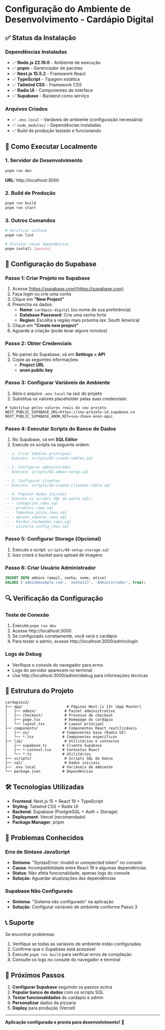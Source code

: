 # Configuração do Ambiente de Desenvolvimento - Cardápio Digital

## ✅ Status da Instalação

### Dependências Instaladas
- ✅ **Node.js 22.19.0** - Ambiente de execução
- ✅ **pnpm** - Gerenciador de pacotes
- ✅ **Next.js 15.5.2** - Framework React
- ✅ **TypeScript** - Tipagem estática
- ✅ **Tailwind CSS** - Framework CSS
- ✅ **Radix UI** - Componentes de interface
- ✅ **Supabase** - Backend como serviço

### Arquivos Criados
- ✅ `.env.local` - Variáveis de ambiente (configuração necessária)
- ✅ `node_modules/` - Dependências instaladas
- ✅ Build de produção testado e funcionando

## 🚀 Como Executar Localmente

### 1. Servidor de Desenvolvimento
```bash
pnpm run dev
```
**URL:** http://localhost:3000

### 2. Build de Produção
```bash
pnpm run build
pnpm run start
```

### 3. Outros Comandos
```bash
# Verificar sintaxe
pnpm run lint

# Instalar novas dependências
pnpm install [pacote]
```

## 🔧 Configuração do Supabase

### Passo 1: Criar Projeto no Supabase

1. Acesse [https://supabase.com](https://supabase.com)
2. Faça login ou crie uma conta
3. Clique em **"New Project"**
4. Preencha os dados:
   - **Name**: `cardapio-digital` (ou nome de sua preferência)
   - **Database Password**: Crie uma senha forte
   - **Region**: Escolha a região mais próxima (ex: South America)
5. Clique em **"Create new project"**
6. Aguarde a criação (pode levar alguns minutos)

### Passo 2: Obter Credenciais

1. No painel do Supabase, vá em **Settings > API**
2. Copie as seguintes informações:
   - **Project URL**
   - **anon public key**

### Passo 3: Configurar Variáveis de Ambiente

1. Abra o arquivo `.env.local` na raiz do projeto
2. Substitua os valores placeholder pelas suas credenciais:

```env
# Substitua pelos valores reais do seu projeto
NEXT_PUBLIC_SUPABASE_URL=https://seu-projeto-id.supabase.co
NEXT_PUBLIC_SUPABASE_ANON_KEY=sua-chave-anon-aqui
```

### Passo 4: Executar Scripts do Banco de Dados

1. No Supabase, vá em **SQL Editor**
2. Execute os scripts na seguinte ordem:

```sql
-- 1. Criar tabelas principais
-- Execute: scripts/01-create-tables.sql

-- 2. Configurar administrador
-- Execute: scripts/02-admin-setup.sql

-- 3. Configurar clientes
-- Execute: scripts/18-create-clientes-table.sql

-- 4. Popular dados iniciais
-- Execute os scripts SQL da pasta sql/:
-- - categorias_rows.sql
-- - produtos_rows.sql
-- - tamanhos_pizza_rows.sql
-- - opcoes_sabores_rows.sql
-- - bordas_recheadas_rows.sql
-- - pizzaria_config_rows.sql
```

### Passo 5: Configurar Storage (Opcional)

1. Execute o script: `scripts/09-setup-storage.sql`
2. Isso criará o bucket para upload de imagens

### Passo 6: Criar Usuário Administrador

```sql
INSERT INTO admins (email, senha, nome, ativo)
VALUES ('admin@exemplo.com', 'senha123', 'Administrador', true);
```

## 🔍 Verificação da Configuração

### Teste de Conexão
1. Execute `pnpm run dev`
2. Acesse http://localhost:3000
3. Se configurado corretamente, você verá o cardápio
4. Para testar o admin, acesse http://localhost:3000/admin/login

### Logs de Debug
- Verifique o console do navegador para erros
- Logs do servidor aparecem no terminal
- Use http://localhost:3000/admin/debug para informações técnicas

## 📁 Estrutura do Projeto

```
cardapiov2/
├── app/                    # Páginas Next.js 13+ (App Router)
│   ├── admin/             # Painel administrativo
│   ├── checkout/          # Processo de checkout
│   ├── page.tsx           # Homepage do cardápio
│   └── layout.tsx         # Layout principal
├── components/            # Componentes React reutilizáveis
│   ├── ui/               # Componentes base (Radix UI)
│   └── *.tsx             # Componentes específicos
├── lib/                   # Utilitários e contextos
│   ├── supabase.ts       # Cliente Supabase
│   ├── *-context.tsx     # Contextos React
│   └── *.ts              # Utilitários
├── scripts/               # Scripts SQL do banco
├── sql/                   # Dados iniciais
├── .env.local            # Variáveis de ambiente
└── package.json          # Dependências
```

## 🛠️ Tecnologias Utilizadas

- **Frontend**: Next.js 15 + React 19 + TypeScript
- **Styling**: Tailwind CSS + Radix UI
- **Backend**: Supabase (PostgreSQL + Auth + Storage)
- **Deployment**: Vercel (recomendado)
- **Package Manager**: pnpm

## 🚨 Problemas Conhecidos

### Erro de Sintaxe JavaScript
- **Sintoma**: "SyntaxError: Invalid or unexpected token" no console
- **Causa**: Incompatibilidade entre React 19 e algumas dependências
- **Status**: Não afeta funcionalidade, apenas logs do console
- **Solução**: Aguardar atualizações das dependências

### Supabase Não Configurado
- **Sintoma**: "Sistema não configurado" na aplicação
- **Solução**: Configurar variáveis de ambiente conforme Passo 3

## 📞 Suporte

Se encontrar problemas:
1. Verifique se todas as variáveis de ambiente estão configuradas
2. Confirme que o Supabase está acessível
3. Execute `pnpm run build` para verificar erros de compilação
4. Consulte os logs no console do navegador e terminal

## 🎯 Próximos Passos

1. **Configurar Supabase** seguindo os passos acima
2. **Popular banco de dados** com os scripts SQL
3. **Testar funcionalidades** do cardápio e admin
4. **Personalizar** dados da pizzaria
5. **Deploy** para produção (Vercel)

---

**Aplicação configurada e pronta para desenvolvimento!** 🍕